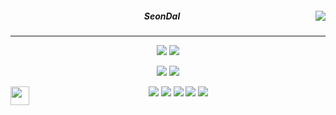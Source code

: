
<!-- https://velog.io/@seondal/Github-Readme-%EA%BE%B8%EB%AF%B8%EA%B8%B0-%EC%B4%9D%EC%A0%95%EB%A6%AC#%EC%99%84%EC%84%B1 -->

<div align="center">
  
<!--   <img align="right" src="https://github-readme-stats.vercel.app/api/top-langs/?username=seondal&theme=dracula&exclude_repo=clone-web-scrapper,clone-zoom&hide=Procfile&layout=compact&langs_count=10"/>
   -->
 
<!--   <a href="https://solved.ac/whkakrkr"><img alt="solved.ac" align="right" src="http://mazassumnida.wtf/api/v2/generate_badge?boj=whkakrkr"/></a>
   -->
  
  <a href="https://solved.ac/whkakrkr"><img align="right" src="http://mazandi.herokuapp.com/api?handle=whkakrkr&theme=dark"/></a>

  <!--      <img align="right" src="http://mazandi.herokuapp.com/api?handle=whkakrkr&theme=warm"/> -->
<!--   <img align="right" height="150" src="https://user-images.githubusercontent.com/75469131/212619424-d67608f0-5c14-48e1-b2a4-3ebcc2bdd631.png"> -->
<!--    <img align="right" height="150" src="https://user-images.githubusercontent.com/75469131/212620177-077ec052-2e69-49f8-b227-47e06b8b3b3e.JPG"> -->
<!--   <img align="right" height="150" src="https://user-images.githubusercontent.com/75469131/212619049-6d2e4504-628f-4dc2-b045-e581303829fc.gif" />-->
  
  ##### SeonDal
  
  ---

  <!--   <img align="right" height="100" src="https://user-images.githubusercontent.com/75469131/213887495-9953614d-3516-4781-98a2-17908e379c4f.gif" />-->
   
  <a href="https://suave-lilac-075.notion.site/fd0c2a204d8e4fd7b193800c20d5eda0?v=c62e2af146ed446a97b34c86c16d4835"><img src="https://img.shields.io/badge/ReadMe-000000?style=for-the-badge&logo=github&logoColor=white"/></a> <a href="https://velog.io/@seondal/about"><img src="https://img.shields.io/badge/seondal.log-3DDC84?style=for-the-badge&logo=Velog&logoColor=white"/></a> 
  
  <a href="https://whkakrkr.tistory.com"><img src="https://img.shields.io/badge/Seondalgorithm-E5511E?style=for-the-badge&logo=Tistory&logoColor=white"/></a> <a href="https://suave-lilac-075.notion.site/Dalchive-ec0bc59746804968a085c2cf46151c80"><img src="https://img.shields.io/badge/Dalchive-ffffff?style=for-the-badge&logo=notion&logoColor=black"/></a>

  <img align="left" width="30" src="https://user-images.githubusercontent.com/75469131/213887734-1f8f0fb6-4395-4aa6-b828-3b44b96d8f0f.gif" />

  <img src="https://img.shields.io/badge/Javascript-F7DF1E?style=flat&logo=javascript&logoColor=black"/> <img src="https://img.shields.io/badge/React-61DAFB?style=flat&logo=React&logoColor=black"/> <img src="https://img.shields.io/badge/Typescript-3178C6?style=flat&logo=Typescript&logoColor=white"/> <img src="https://img.shields.io/badge/Next-000000?style=flat&logo=Next.js&logoColor=white"/> <img src="https://img.shields.io/badge/MySQL-4479A1?style=flat&logo=mysql&logoColor=white"/> 

<!--
 <a href="https://www.instagram.com/dev_seondal/"><img src="https://img.shields.io/badge/Instagram-E4405F?style=plastic&logo=Instagram&logoColor=white"/></a> <a href="mailto:sseondal@gmail.com"><img src="https://img.shields.io/badge/mail to me-557AF2?style=plastic&logo=Gmail&logoColor=white"/></a>
  -->

</div>
